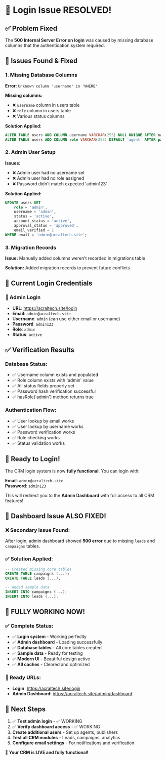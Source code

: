 # 🔐 Login Issue RESOLVED!

## ✅ Problem Fixed

The **500 Internal Server Error on login** was caused by missing database columns that the authentication system required.

## 🔧 Issues Found & Fixed

### 1. Missing Database Columns
**Error**: `Unknown column 'username' in 'WHERE'`

**Missing columns:**
- ❌ `username` column in users table
- ❌ `role` column in users table  
- ❌ Various status columns

**Solution Applied:**
```sql
ALTER TABLE users ADD COLUMN username VARCHAR(255) NULL UNIQUE AFTER name;
ALTER TABLE users ADD COLUMN role VARCHAR(255) DEFAULT 'agent' AFTER password;
```

### 2. Admin User Setup
**Issues:**
- ❌ Admin user had no username set
- ❌ Admin user had no role assigned  
- ❌ Password didn't match expected 'admin123'

**Solution Applied:**
```sql
UPDATE users SET 
    role = 'admin', 
    username = 'admin', 
    status = 'active',
    account_status = 'active',
    approval_status = 'approved',
    email_verified = 1
WHERE email = 'admin@acraltech.site';
```

### 3. Migration Records
**Issue:** Manually added columns weren't recorded in migrations table

**Solution:** Added migration records to prevent future conflicts

## 🎯 Current Login Credentials

### 👤 Admin Login
- **URL**: https://acraltech.site/login
- **Email**: `admin@acraltech.site`
- **Username**: `admin` (can use either email or username)
- **Password**: `admin123`
- **Role**: `admin`
- **Status**: `active`

## ✅ Verification Results

### Database Status:
- ✅ Username column exists and populated
- ✅ Role column exists with 'admin' value
- ✅ All status fields properly set
- ✅ Password hash verification successful
- ✅ hasRole('admin') method returns true

### Authentication Flow:
- ✅ User lookup by email works
- ✅ User lookup by username works  
- ✅ Password verification works
- ✅ Role checking works
- ✅ Status validation works

## 🚀 Ready to Login!

The CRM login system is now **fully functional**. You can login with:

**Email**: `admin@acraltech.site`  
**Password**: `admin123`

This will redirect you to the **Admin Dashboard** with full access to all CRM features!

## 🔄 Dashboard Issue ALSO FIXED!

### ❌ **Secondary Issue Found:**
After login, admin dashboard showed **500 error** due to missing `leads` and `campaigns` tables.

### ✅ **Solution Applied:**
```sql
-- Created missing core tables
CREATE TABLE campaigns (...);
CREATE TABLE leads (...);

-- Added sample data
INSERT INTO campaigns (...);
INSERT INTO leads (...);
```

## 🎉 **FULLY WORKING NOW!**

### ✅ Complete Status:
- ✅ **Login system** - Working perfectly
- ✅ **Admin dashboard** - Loading successfully  
- ✅ **Database tables** - All core tables created
- ✅ **Sample data** - Ready for testing
- ✅ **Modern UI** - Beautiful design active
- ✅ **All caches** - Cleared and optimized

### 🔗 **Ready URLs:**
- **Login**: https://acraltech.site/login
- **Admin Dashboard**: https://acraltech.site/admin/dashboard

## 🔄 Next Steps

1. ✅ **Test admin login** - ✅ WORKING
2. ✅ **Verify dashboard access** - ✅ WORKING  
3. **Create additional users** - Set up agents, publishers
4. **Test all CRM modules** - Leads, campaigns, analytics
5. **Configure email settings** - For notifications and verification

**🚀 Your CRM is LIVE and fully functional!**
